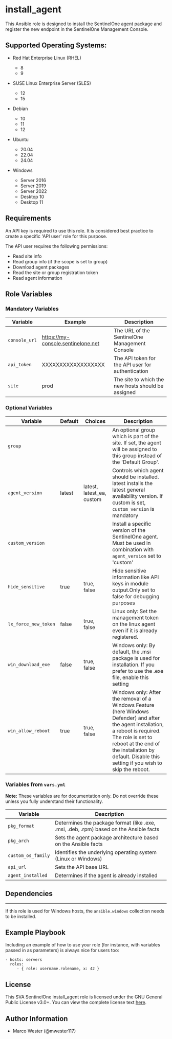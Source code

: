 install_agent
=========

This Ansible role is designed to install the SentinelOne agent package and register the new endpoint in the SentinelOne Management Console.

## Supported Operating Systems:
- Red Hat Enterprise Linux (RHEL)
  - 8
  - 9
- SUSE Linux Enterprise Server (SLES)
  - 12
  - 15
- Debian
  - 10
  - 11
  - 12
- Ubuntu
  - 20.04
  - 22.04
  - 24.04

- Windows
  - Server 2016
  - Server 2019
  - Server 2022
  - Desktop 10
  - Desktop 11

Requirements
------------

An API key is required to use this role. It is considered best practice to create a specific 'API user' role for this purpose.

The API user requires the following permissions:
- Read site info
- Read group info (if the scope is set to group)
- Download agent packages
- Read the site or group registration token
- Read agent information

Role Variables
--------------

### Mandatory Variables

| Variable | Example | Description |
| --- | --- | --- |
| `console_url` | https://my-console.sentinelone.net | The URL of the SentinelOne Management Console |
| `api_token` | XXXXXXXXXXXXXXXXXX | The API token for the API user for authentication |
| `site` | prod | The site to which the new hosts should be assigned |

### Optional Variables

| Variable | Default | Choices | Description |
| --- | --- | --- | --- |
| `group` | | | An optional group which is part of the site. If set, the agent will be assigned to this group instead of the 'Default Group'. |
| `agent_version` | latest | latest, latest_ea, custom | Controls which agent should be installed. latest installs the latest general availability version. If custom is set, `custom_version` is mandatory |
| `custom_version` | | | Install a specific version of the SentinelOne agent. Must be used in combination with `agent_version` set to 'custom' |
| `hide_sensitive` | true | true, false | Hide sensitive information like API keys in module output.Only set to false for debugging purposes |
| `lx_force_new_token` | false | true, false | Linux only: Set the management token on the linux agent even if it is already registered. |
| `win_download_exe` | false | true, false | Windows only: By default, the .msi package is used for installation. If you prefer to use the .exe file, enable this setting |
| `win_allow_reboot` | true | true, false | Windows only: After the removal of a Windows Feature (here Windows Defender) and after the agent installation, a reboot is required. The role is set to reboot at the end of the installation by default. Disable this setting if you wish to skip the reboot. |

### Variables from `vars.yml`

**Note:** These variables are for documentation only. Do not override these unless you fully understand their functionality.

| Variable | Description |
| --- | --- |
| `pkg_format` | Determines the package format (like .exe, .msi, .deb, .rpm) based on the Ansible facts |
| `pkg_arch` | Sets the agent package architecture based on the Ansible facts |
| `custom_os_family` | Identifies the underlying operating system (Linux or Windows) |
| `api_url` | Sets the API base URL |
| `agent_installed` | Determines if the agent is already installed |

## Dependencies
------------

If this role is used for Windows hosts, the `ansible.windows` collection needs to be installed.

Example Playbook
----------------

Including an example of how to use your role (for instance, with variables passed in as parameters) is always nice for users too:

    - hosts: servers
      roles:
         - { role: username.rolename, x: 42 }

License
-------

This SVA SentinelOne install_agent role is licensed under the GNU General Public License v3.0+. You can view the complete license text [here](../../LICENSE).

Author Information
------------------

 - Marco Wester (@mwester117)
